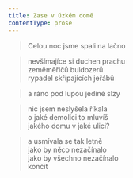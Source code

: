 ```yaml
---
title: Zase v úzkém domě
contentType: prose
---
```


> Celou noc jsme spali na lačno

  

> nevšímajíce si duchen prachu  
> zeměměřičů buldozerů  
> rypadel skřípajících jeřábů

  

> a ráno pod lupou jediné slzy

  

> nic jsem neslyšela říkala  
> o jaké demolici to mluvíš  
> jakého domu v jaké ulici?

  

> a usmívala se tak letně  
> jako by něco nezačínalo  
> jako by všechno nezačínalo  
> končit
